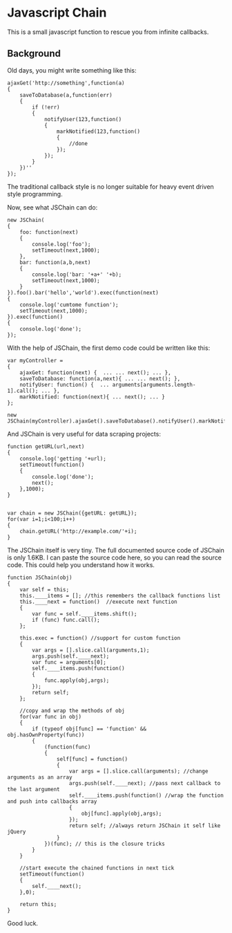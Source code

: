 # Javascript Chain #

This is a small javascript function to rescue you from infinite callbacks.


## Background ##

Old days, you might write something like this:

	ajaxGet('http://something',function(a)
	{
		saveToDatabase(a,function(err)
		{
			if (!err)
			{
				notifyUser(123,function()
				{
					markNotified(123,function()
					{
						//done
					});
				});
			}
		})''
	});

The traditional callback style is no longer suitable for heavy event driven style programming. 


Now, see what JSChain can do:

	new JSChain(
	{
		foo: function(next)
		{
			console.log('foo');
			setTimeout(next,1000);
		},
		bar: function(a,b,next)
		{
			console.log('bar: '+a+' '+b);
			setTimeout(next,1000);
		}
	}).foo().bar('hello','world').exec(function(next)
	{
		console.log('cumtome function');
		setTimeout(next,1000);
	}).exec(function()
	{
		console.log('done');
	});


With the help of JSChain, the first demo code could be written like this:

	var myController = 
	{
		ajaxGet: function(next) {  ... ... next(); ... },
		saveToDatabase: function(a,next){ ... ... next(); },
		notifyUser: function() {  ... arguments[arguments.length-1].call(); ... },
		markNotified: function(next){ ... next(); ... }
	};

	new JSChain(myController).ajaxGet().saveToDatabase().notifyUser().markNotified();


And JSChain is very useful for data scraping projects:

	function getURL(url,next)
	{
		console.log('getting '+url);
		setTimeout(function()
		{
			console.log('done');
			next();
		},1000);
	}


	var chain = new JSChain({getURL: getURL});
	for(var i=1;i<100;i++)
	{
		chain.getURL('http://example.com/'+i);
	}

The JSChain itself is very tiny. The full documented source code of JSChain is only 1.6KB. I can paste the source code here, so you can read the source code. This could help you understand how it works.


	function JSChain(obj)
	{
		var self = this;
		this.____items = []; //this remembers the callback functions list
		this.____next = function()  //execute next function
		{
			var func = self.____items.shift();
			if (func) func.call();
		};

		this.exec = function() //support for custom function
		{
			var args = [].slice.call(arguments,1);
			args.push(self.____next);
			var func = arguments[0];
			self.____items.push(function()
			{
				func.apply(obj,args);
			});
			return self;
		};

		//copy and wrap the methods of obj
		for(var func in obj)
		{
			if (typeof obj[func] == 'function' && obj.hasOwnProperty(func))
			{
				(function(func)
				{
					self[func] = function()
					{
						var args = [].slice.call(arguments); //change arguments as an array
						args.push(self.____next); //pass next callback to the last argument
						self.____items.push(function() //wrap the function and push into callbacks array
						{
							obj[func].apply(obj,args);
						});
						return self; //always return JSChain it self like jQuery
					}
				})(func); // this is the closure tricks
			}
		}

		//start execute the chained functions in next tick
		setTimeout(function()
		{
			self.____next();
		},0);

		return this;
	}

Good luck.

